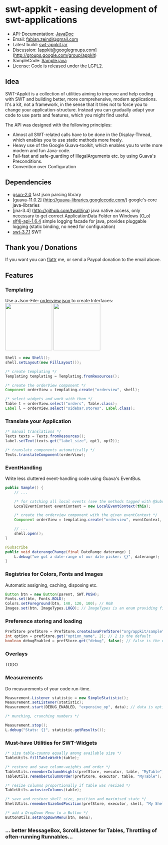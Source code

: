 
swt-appkit - easing development of swt-applications
==========================================

* API-Documentation: [JavaDoc](http://fab1an.github.com/appkit/javadoc/)
* Email: fabian.zeindl@gmail.com
* Latest build: [swt-appkit.jar](http://fab1an.github.com/appkit/swt-appkit.jar)
* Discussion: [appkit@googlegroups.com] (http://groups.google.com/group/appkit)
* SampleCode: [Sample.java](http://github.com/fab1an/appkit/blob/master/src/org/appkit/sample/Sample.java)
* License: Code is released under the LGPL2.

Idea
-------

SWT-Appkit is a collection of utilities aiming to improve and help coding with SWT and
building better, more comprehensive, modern applications.
It's a kit, not a framework, in the sense that it tries not to force you to change your
application-structure. Instead you can gradually adapt your code to use parts and features,
which you might find useful.

The API was designed with the following principles:
* Almost all SWT-related calls have to be done in the Display-Thread, which enables you to use static methods more freely. 
* Heavy use of the Google Guava-toolkit, which enables you to write more modern and fun Java-code.
* Fail-fast and safe-guarding of IllegalArguments etc. by using Guava's Preconditions.
* Convention over Configuration

Dependencies
------------------------

* [gson-2.0](http://google-gson.googlecode.com) fast json parsing library
* [guava-11.0.2] (http://guava-libraries.googlecode.com/) google's core java-libraries
* [jna-3.4] (http://github.com/twall/jna) java native access, only necessary to get correct ApplicationData Folder on Windows (O_o)
* [slf4j-api-1.6.4](http://slf4j.org/) simple logging facade for java, provides pluggable logging (static binding, no need for configuration)
* [swt-3.7.1](http://www.eclipse.org/swt) SWT

Thank you / Donations
------------------------------------

If you want you can [flattr](http://flattr.com/profile/cel1ne) me, or send a Paypal donation to the email above.

Features
-------------------------------

### Templating ###

Use a Json-File: [orderview.json](http://fab1an.github.com/appkit/orderview.json) to create Interfaces:    
<img src="http://fab1an.github.com/appkit/orderview-json.png" height="150px"/>
<img src="http://fab1an.github.com/appkit/Orderview-Sample.png" height="150px"/>    

```java
Shell = new Shell();
shell.setLayout(new FillLayout());

/* create templating */
Templating templating = Templating.fromResources();

/* create the orderView component */
Component orderView = templating.create("orderview", shell);

/* select widgets and work with them */
Table t = orderView.select("orders", Table.class);
Label l = orderView.select("sidebar.stores", Label.class);
```

### Translate your Application ###
```java
/* manual translations */
Texts texts = Texts.fromResources();
label.setText(texts.get("label_size", opt1, opt2));

/* translate components automatically */
Texts.translateComponent(orderView);
```

### EventHandling
Write less cluttered event-handling code using Guava's EventBus.

```java
public Sample() {
	// ...

	/* for catching all local events (see the methods tagged with @Subscribe) */
	LocalEventContext eventContext = new LocalEventContext(this);

	/* create the orderview component with the given eventContext */
	Component orderView = templating.create("orderview", eventContext, shell);

	// ...
	shell.open();
}

@Subscribe
public void daterangeChange(final DateRange daterange) {
	L.debug("we got a date-range of our date picker: {}", daterange);
}
```
### Registries for Colors, Fonts and Images ###
Automatic assigning, caching, disposing etc.

```java
Button btn = new Button(parent, SWT.PUSH);
Fonts.set(btn, Fonts.BOLD);
Colors.setForeground(btn, 140, 120, 100); // RGB
Images.set(btn, ImageTypes.LOGO); // ImageTypes is an enum providing filenames
```

### Preference storing and loading ###

```java
PrefStore prefStore = PrefStore.createJavaPrefStore("org/appkit/sample");
int option = prefStore.get("option_name", 2); // 2 is the default
boolean debugEnabled = prefStore.get("debug", false); // false is the default
```


### Overlays ###

TODO

### Measurements
Do measurements of your code run-time.
```java
Measurement.Listener statistic = new SimpleStatistic();
Measurement.setListener(statistic);
Measurement.start(DEBUG_ENABLED, "expensive_op", data); // data is optional

/* munching, crunching numbers */

Measurement.stop();
L.debug("Stats: {}", statistic.getResults());
```

### Must-have Utilities for SWT-Widgets ###
```java
/* size table-coumns equally among available size */
TableUtils.fillTableWidth(table);

/* restore and save column-weights and order */
TableUtils.rememberColumnWeights(prefStore, executor, table, "MyTable");
TableUtils.rememberColumnOrder(prefStore, executor, table, "MyTable");

/* resize columns proportionally if table was resized */
TableUtils.autosizeColumns(table);

/* save and restore shell size, position and maximised state */
ShellUtils.rememberSizeAndPosition(prefStore, executor, shell, "My Shell", defWidth, defHeight, defX, defY);

/* add a DropDown Menu to a Button */
ButtonUtils.setDropDownMenu(btn, menu);
```

### … better MessageBox, ScrollListener for Tables, Throttling of often-running Runnables…
